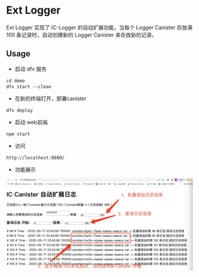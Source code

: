 # Ext Logger

Ext Logger 实现了 IC-Logger 的自动扩展功能，当每个 Logger Canister 存放满 100 条记录时，自动创建新的 Logger Canister 来存放新的记录。


## Usage

 * 启动 dfx 服务
```
cd demo
dfx start --clean
```

 * 在新的终端打开，部署canister
```
dfx deploy
```

 * 启动 web前端
```
npm start
```

 * 访问
```
http://localhost:8080/
```

 * 功能展示

![avatar](./demo/pic/show_log.jpg)

